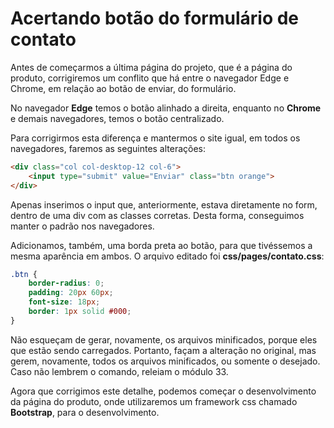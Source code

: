 # Acertando botão do formulário de contato

Antes de começarmos a última página do projeto, que é a página do produto, corrigiremos um conflito que há entre o navegador Edge e Chrome, em relação ao botão de enviar, do formulário.

No navegador **Edge** temos o botão alinhado a direita, enquanto no **Chrome** e demais navegadores, temos o botão centralizado.

Para corrigirmos esta diferença e mantermos o site igual, em todos os navegadores, faremos as seguintes alterações:

```html
<div class="col col-desktop-12 col-6">
    <input type="submit" value="Enviar" class="btn orange">
</div>
```

Apenas inserimos o input que, anteriormente, estava diretamente no form, dentro de uma div com as classes corretas. Desta forma, conseguimos manter o padrão nos navegadores.

Adicionamos, também, uma borda preta ao botão, para que tivéssemos a mesma aparência em ambos. O arquivo editado foi **css/pages/contato.css**:

```css
.btn {
    border-radius: 0;
    padding: 20px 60px;
    font-size: 18px;
    border: 1px solid #000;
}
```

Não esqueçam de gerar, novamente, os arquivos minificados, porque eles que estão sendo carregados. Portanto, façam a alteração no original, mas gerem, novamente, todos os arquivos minificados, ou somente o desejado. Caso não lembrem o comando, releiam o módulo 33.

Agora que corrigimos este detalhe, podemos começar o desenvolvimento da página do produto, onde utilizaremos um framework css chamado **Bootstrap**, para o desenvolvimento.